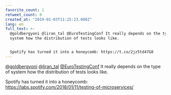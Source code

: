 ```yaml
---
favorite_count: 1
retweet_count: 0
created_at: "2019-01-03T11:25:23.000Z"
lang: en
full_text: >-
  @goldbergyoni @liran_tal @EuroTestingConf It really depends on the type of
  system how the distribution of tests looks like.


  Spotify has turned it into a honeycomb: https://t.co/2jz5td47G8
---
```


[@goldbergyoni](https://twitter.com/goldbergyoni)
[@liran_tal](https://twitter.com/liran_tal)
[@EuroTestingConf](https://twitter.com/EuroTestingConf) It really depends on the
type of system how the distribution of tests looks like.

Spotify has turned it into a honeycomb:
<https://labs.spotify.com/2018/01/11/testing-of-microservices/>
